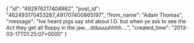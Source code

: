  {
   "id": "492976217404982",
   "post_id": "462493170453287_491707400865197",
   "from_name": "Adam Thomas",
   "message": "Ive heard pigs say shit about I.D.  but when ye ask to see the Act they get all floppy in the jaw....dduuuuhhhh....",
   "created_time": "2013-03-17T01:25:07+0000"
 }
